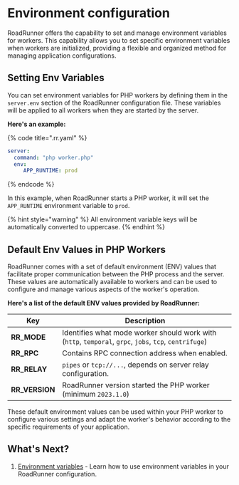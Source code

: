 # Environment configuration

RoadRunner offers the capability to set and manage environment variables for workers. This capability allows you to set
specific environment variables when workers are initialized, providing a flexible and organized method for managing
application configurations.

## Setting Env Variables

You can set environment variables for PHP workers by defining them in the `server.env` section of the RoadRunner
configuration file. These variables will be applied to all workers when they are started by the server.

**Here's an example:**

{% code title=".rr.yaml" %}

```yaml
server:
  command: "php worker.php"
  env:
     APP_RUNTIME: prod
```

{% endcode %}

In this example, when RoadRunner starts a PHP worker, it will set the `APP_RUNTIME` environment variable to `prod`.

{% hint style="warning" %}
All environment variable keys will be automatically converted to uppercase.
{% endhint %}

## Default Env Values in PHP Workers

RoadRunner comes with a set of default environment (ENV) values that facilitate proper communication between the PHP
process and the server. These values are automatically available to workers and can be used to configure and manage
various aspects of the worker's operation.

**Here's a list of the default ENV values provided by RoadRunner:**

| Key            | Description                                                                                            |
|----------------|--------------------------------------------------------------------------------------------------------|
| **RR_MODE**    | Identifies what mode worker should work with (`http`, `temporal`, `grpc`, `jobs`, `tcp`, `centrifuge`) |
| **RR_RPC**     | Contains RPC connection address when enabled.                                                          |
| **RR_RELAY**   | `pipes` or `tcp://...`, depends on server relay configuration.                                         |
| **RR_VERSION** | RoadRunner version started the PHP worker (minimum `2023.1.0`)                                         |

These default environment values can be used within your PHP worker to configure various settings and adapt the worker's
behavior according to the specific requirements of your application.

## What's Next?

1. [Environment variables](../intro/config.md) - Learn how to use environment variables in your RoadRunner
   configuration.
